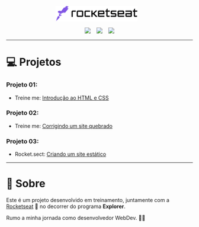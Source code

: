 
<div align="center">
<img width="220px" src="https://raw.githubusercontent.com/Rocketseat/awesome/master/assets/logo_rocketseat.png" alt="">&nbsp;&nbsp;&nbsp;
<img width="150px" src="https://www.rocketseat.com.br/_next/image?url=%2Fassets%2Flogos%2Fexplorer.svg&w=256&q=75"  alt="">
<br>
<p align="center">
<img src="https://img.shields.io/github/last-commit/ViniciusOliver-stack/Rocketseat-Explorer?style=for-the-badge"/>&nbsp;&nbsp;&nbsp;
<img src="https://img.shields.io/github/repo-size/ViniciusOliver-stack/Rocketseat-Explorer?style=for-the-badge"/>&nbsp;&nbsp;&nbsp;
<img src="https://img.shields.io/github/languages/count/ViniciusOliver-stack/Rocketseat-Explorer?style=for-the-badge"/>
</p>
</div>

---

# 💻 Projetos 

### Projeto 01:
-  Treine me: <a target="_blank" href="https://viniciusoliver-stack.github.io/Rocketseat-Explorer/projeto-01/">Introdução ao HTML e CSS</a>

### Projeto 02:
-  Treine me: <a target="_blank" href="https://viniciusoliver-stack.github.io/Rocketseat-Explorer/projeto-02/">Corrigindo um site quebrado</a>

### Projeto 03:
-  Rocket.sect: <a target="_blank" href="https://viniciusoliver-stack.github.io/Rocketseat-Explorer/projeto-03/">Criando um site estático</a>

---

# 📕 Sobre
<p>Este é um projeto desenvolvido em treinamento, juntamente com a 
<a  href="https://www.rocketseat.com.br">Rocketseat</a> 🚀
no decorrer do programa <b>Explorer</b>.

Rumo a minha jornada como desenvolvedor WebDev. 🚀💜
</p>
